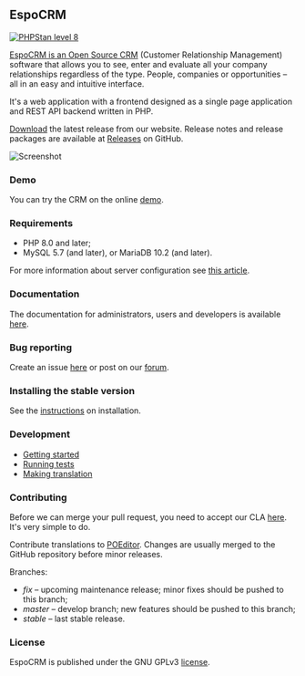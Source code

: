 ## EspoCRM

[![PHPStan level 8](https://img.shields.io/badge/PHPStan-level%208-brightgreen)](#espocrm)

[EspoCRM is an Open Source CRM](https://www.espocrm.com) (Customer Relationship Management)
software that allows you to see, enter and evaluate all your company relationships regardless
of the type. People, companies or opportunities – all in an easy and intuitive interface.

It's a web application with a frontend designed as a single page application and REST API
backend written in PHP.

[Download](https://www.espocrm.com/download/) the latest release from our website. Release notes
and release packages are available at [Releases](https://github.com/espocrm/espocrm/releases) on GitHub.

![Screenshot](https://user-images.githubusercontent.com/1006792/226094559-995dfd2a-a18f-4619-a21b-79a4e671990a.png)

### Demo

You can try the CRM on the online [demo](https://www.espocrm.com/demo/).

### Requirements

* PHP 8.0 and later;
* MySQL 5.7 (and later), or MariaDB 10.2 (and later).

For more information about server configuration see [this article](https://docs.espocrm.com/administration/server-configuration/).

### Documentation

The documentation for administrators, users and developers is available [here](https://docs.espocrm.com).

### Bug reporting

Create an issue [here](https://github.com/espocrm/espocrm/issues) or post on our [forum](https://forum.espocrm.com/forum/bug-reports).

### Installing the stable version

See the [instructions](https://docs.espocrm.com/administration/installation/) on installation.

### Development

* [Getting started](https://docs.espocrm.com/development/how-to-start)
* [Running tests](https://docs.espocrm.com/development/tests)
* [Making translation](https://docs.espocrm.com/development/translation)

### Contributing

Before we can merge your pull request, you need to accept our CLA [here](https://github.com/espocrm/cla). It's very simple to do.

Contribute translations to [POEditor](https://poeditor.com/join/project/gLDKZtUF4i). Changes
are usually merged to the GitHub repository before minor releases.

Branches:

* *fix* – upcoming maintenance release; minor fixes should be pushed to this branch;
* *master* – develop branch; new features should be pushed to this branch;
* *stable* – last stable release.

### License

EspoCRM is published under the GNU GPLv3 [license](https://raw.githubusercontent.com/espocrm/espocrm/master/LICENSE.txt).
